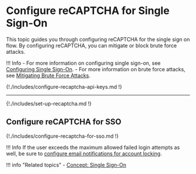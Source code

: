 # Configure reCAPTCHA for Single Sign-On

This topic guides you through configuring reCAPTCHA for the single sign
on flow. By configuring reCAPTCHA, you can mitigate or block brute force
attacks.

!!! Info 
    -   For more information on configuring single sign-on, see [Configuring
    Single Sign-On]({{base_path}}/guides/login/enable-single-sign-on/).
    -   For more information on brute force attacks, see [Mitigating Brute
    Force Attacks]({{base_path}}/deploy/mitigate-attacks/mitigate-brute-force-attacks/).

{!./includes/configure-recaptcha-api-keys.md !}


---

{!./includes/set-up-recaptcha.md !}

## Configure reCAPTCHA for SSO

{!./includes/configure-recaptcha-for-sso.md !}

!!! Info
     If the user exceeds the maximum allowed failed login attempts as well, be sure to [configure email notifications for account locking]({{base_path}}/guides/tenants/email-account-locking).
    

!!! info "Related topics"
    - [Concept: Single Sign-On]({{base_path}}/references/concepts/single-sign-on)
